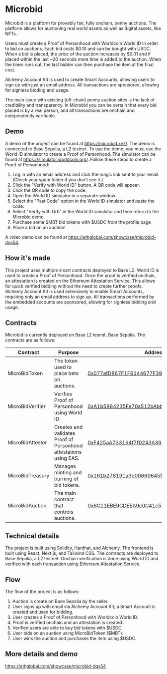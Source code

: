 # Microbid

Microbid is a platform for provably fair, fully onchain, penny auctions. The platform allows for auctioning real world assets as well as digital assets, like NFTs.

Users must create a Proof of Personhood with Worldcoin World ID in order to bid on auctions. Each bid costs $0.10 and can be bought with USDC. When a bid is placed, the price of the auction increases by $0.01 and if placed within the last ~20 seconds more time is added to the auction. When the timer runs out, the last bidder can then purchase the item at the final cost.

Alchemy Account Kit is used to create Smart Accounts, allowing users to sign up with just an email address. All transactions are sponsored, allowing for signless bidding and usage.

The main issue with existing (off-chain) penny auction sites is the lack of credibility and transparency. In Microbid you can be certain that every bid placed is by a real person, and all transactions are onchain and independently verifiable.

## Demo

A demo of the project can be found at https://microbid.xyz/. The demo is connected to Base Sepolia, a L2 testnet. To use the demo, you must use the World ID simulator to create a Proof of Personhood. The simulator can be found at https://simulator.worldcoin.org/. Follow these steps to create a Proof of Personhood:

1. Log in with an email address and click the magic link sent to your email. (Check your spam folder if you don't see it.)
2. Click the "Verify with World ID" button. A QR code will appear.
3. Click the QR code to copy the code.
4. Open the World ID simulator in a separate window.
5. Select the "Past Code" option in the World ID simulator and paste the code.
6. Select "Verify with Orb" in the World ID simulator and then return to the Microbid demo.
7. Purchase some $MBT bid tokens with $USDC from the profile page
8. Place a bid on an auction!

A video demo can be found at https://ethglobal.com/showcase/microbid-dqs54.

## How it's made

This project uses multiple smart contracts deployed to Base L2. World ID is used to create a Proof of Personhood. Once the proof is verified onchain, an attestation is created on the Ethereum Attestation Service. This allows for quick verified bidding without the need to create further proofs. Alchemy Account Kit is used extensively to enable Smart Accounts, requiring only an email address to sign up. All transactions performed by the embedded accounts are sponsored, allowing for signless bidding and usage.

## Contracts

Microbid is currently deployed on Base L2 tesnet, Base Sepolia. The contracts are as follows:

| Contract         | Purpose                                                           | Address                                                                                                                       |
|------------------|-------------------------------------------------------------------|-------------------------------------------------------------------------------------------------------------------------------|
| MicroBidToken    | The token used to place bets on auctions.                         | [0x077afD867F1F6144677F39416797D64d743db31D](https://sepolia.basescan.org/address/0x6c11ebe9cdeea9c0c41c51e144a9c47e1ecf66da) |
| MicroBidVerifier | Verifies Proof of Personhood using World ID.                      | [0xA1b5884235Fe70a512bAbbf94BAaa39aC10CCC1f](https://sepolia.basescan.org/address/0xA1b5884235Fe70a512bAbbf94BAaa39aC10CCC1f) |
| MicroBidAttester | Creates and validates Proof of Personhood attestations using EAS. | [0xF425aA733164f7f0243A394aa58aa03E4229ABFb](https://sepolia.basescan.org/address/0xF425aA733164f7f0243A394aa58aa03E4229ABFb) |
| MicroBidTreasury | Manages minting and burning of bid tokens.                        | [0x161b278191a3e00660645fb3dFa7066c900092Ed](https://sepolia.basescan.org/address/0x161b278191a3e00660645fb3dFa7066c900092Ed) |
| MicroBidAuction  | The main contract that controls auctions.                         | [0x6C11EBE9CDEEA9c0C41c51e144a9C47e1eCF66Da](https://sepolia.basescan.org/address/0x6C11EBE9CDEEA9c0C41c51e144a9C47e1eCF66Da) |

## Technical details

The project is built using Solidity, Hardhat, and Alchemy. The frontend is built using React, Next.js, and Tailwind CSS. The contracts are deployed to Base Sepolia, a L2 testnet. Onchain verification is done using World ID and verified with each transaction using Ethereum Attestation Service.

## Flow

The flow of the project is as follows:

1. Auction is create on Base Sepolia by the seller.
2. User signs up with email via Alchemy Account Kit; a Smart Account is created and used for bidding.
3. User creates a Proof of Personhood with Worldcoin World ID.
4. Proof is verified onchain and an attestation is created.
5. Verified users are able to buy bid tokens with $USDC.
6. User bids on an auction using MicroBidToken ($MBT).
7. User wins the auction and purchases the item using $USDC.

## More details and demo

https://ethglobal.com/showcase/microbid-dqs54